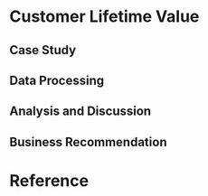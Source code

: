 # Customer Lifetime Value


## Case Study


## Data Processing


## Analysis and Discussion



## Business Recommendation



# Reference
